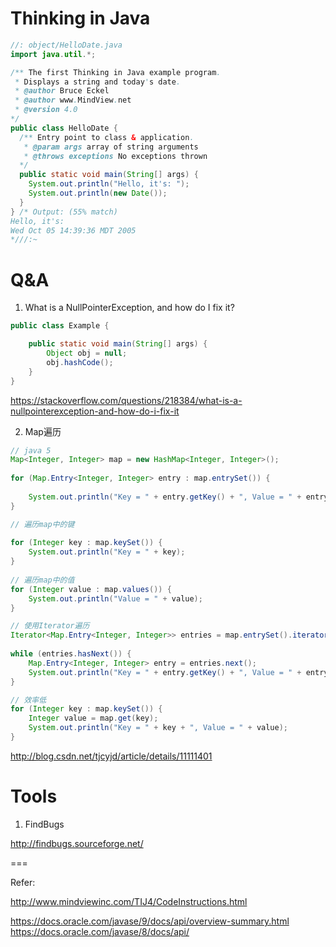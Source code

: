 
# Thinking in Java


``` java
//: object/HelloDate.java
import java.util.*;

/** The first Thinking in Java example program.
 * Displays a string and today's date.
 * @author Bruce Eckel
 * @author www.MindView.net
 * @version 4.0
*/
public class HelloDate {
  /** Entry point to class & application.
   * @param args array of string arguments
   * @throws exceptions No exceptions thrown
  */
  public static void main(String[] args) {
    System.out.println("Hello, it's: ");
    System.out.println(new Date());
  }
} /* Output: (55% match)
Hello, it's:
Wed Oct 05 14:39:36 MDT 2005
*///:~
```

# Q&A

1. What is a NullPointerException, and how do I fix it?

``` java
public class Example {

    public static void main(String[] args) {
        Object obj = null;
        obj.hashCode();
    }
}
```

https://stackoverflow.com/questions/218384/what-is-a-nullpointerexception-and-how-do-i-fix-it

2. Map遍历

``` java
// java 5
Map<Integer, Integer> map = new HashMap<Integer, Integer>(); 
  
for (Map.Entry<Integer, Integer> entry : map.entrySet()) { 
  
    System.out.println("Key = " + entry.getKey() + ", Value = " + entry.getValue());  
} 

// 遍历map中的键 
  
for (Integer key : map.keySet()) { 
    System.out.println("Key = " + key); 
} 
  
// 遍历map中的值 
for (Integer value : map.values()) { 
    System.out.println("Value = " + value); 
} 

// 使用Iterator遍历
Iterator<Map.Entry<Integer, Integer>> entries = map.entrySet().iterator(); 
  
while (entries.hasNext()) { 
    Map.Entry<Integer, Integer> entry = entries.next(); 
    System.out.println("Key = " + entry.getKey() + ", Value = " + entry.getValue()); 
} 

// 效率低
for (Integer key : map.keySet()) { 
    Integer value = map.get(key); 
    System.out.println("Key = " + key + ", Value = " + value); 
} 


```

http://blog.csdn.net/tjcyjd/article/details/11111401


# Tools

1. FindBugs

http://findbugs.sourceforge.net/

===

Refer:

http://www.mindviewinc.com/TIJ4/CodeInstructions.html

https://docs.oracle.com/javase/9/docs/api/overview-summary.html
https://docs.oracle.com/javase/8/docs/api/

